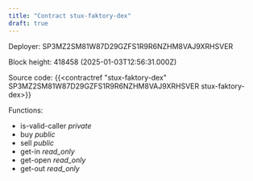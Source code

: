 ```yaml
---
title: "Contract stux-faktory-dex"
draft: true
---
```

Deployer: SP3MZ2SM81W87D29GZFS1R9R6NZHM8VAJ9XRHSVER


 



Block height: 418458 (2025-01-03T12:56:31.000Z)

Source code: {{<contractref "stux-faktory-dex" SP3MZ2SM81W87D29GZFS1R9R6NZHM8VAJ9XRHSVER stux-faktory-dex>}}

Functions:

* is-valid-caller _private_
* buy _public_
* sell _public_
* get-in _read_only_
* get-open _read_only_
* get-out _read_only_
